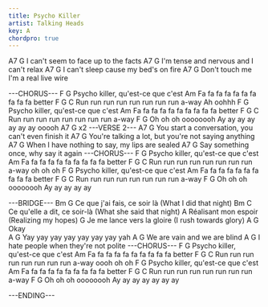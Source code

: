 ```yaml
---
title: Psycho Killer
artist: Talking Heads
key: A
chordpro: true
---
```

A7                                     G
  I can't seem to face up to the facts
 A7                                        G
  I'm tense and nervous and I can't relax
 A7                                      G
  I can't sleep cause my bed's on fire
 A7                                     G
  Don't touch me I'm a real live wire
 
 
---CHORUS---
 F                G
   Psycho killer, qu'est-ce que c'est
 Am
   Fa fa fa fa fa fa fa fa fa fa better
 F                 G                 C
   Run run run run run run run run a-way  Ah  oohhh
 F                G
   Psycho killer, qu'est-ce que c'est
 Am
   Fa fa fa fa fa fa fa fa fa fa better
 F                 G                 C
   Run run run run run run run run a-way
 F                   G
 Oh oh oh oooooooh   Ay ay ay ay ay ay ay  ooooh
      A7                                  G    x2
---VERSE 2---
 A7                                                     G
 You start a conversation, you can't even finish it
 A7                                                       G
 You're talking a lot, but you're not saying anything
 A7                                                   G
 When I have nothing to say, my lips are sealed
 A7                                       G
 Say something once, why say it again
---CHORUS---
 F                G
   Psycho killer, qu'est-ce que c'est
 Am
   Fa fa fa fa fa fa fa fa fa fa better
 F                 G                 C
   Run run run run run run run run a-way  oh oh oh
 F                G
   Psycho killer, qu'est-ce que c'est
 Am
   Fa fa fa fa fa fa fa fa fa fa better
 F                 G                 C
   Run run run run run run run run a-way
 F                   G
 Oh oh oh oooooooh   Ay ay ay ay ay 
 
---BRIDGE---
 Bm                        G
 Ce que j'ai fais, ce soir là      (What I did that night)
 Bm                        C 
 Ce qu'elle a dit, ce soir-là      (What she said that night)
 A
 Réalisant mon espoir             (Realizing my hopes)
 G
 Je me lance vers la gloire       (I rush towards glory)
 A     G
 Okay    
 A                                G
 Yay yay yay yay yay yay yay yah
 A                               G
 We are vain and we are blind
 A                                       G
 I hate people when they're not polite
---CHORUS---
 F                G
   Psycho killer, qu'est-ce que c'est
 Am
   Fa fa fa fa fa fa fa fa fa fa better
 F                 G                 C
   Run run run run run run run run a-way oooh oh oh
 F                G
   Psycho killer, qu'est-ce que c'est
 Am
   Fa fa fa fa fa fa fa fa fa fa better
 F                 G                 C
   Run run run run run run run run a-way
 F                   G
 Oh oh oh oooooooh   Ay ay ay ay ay ay ay
 
---ENDING---
